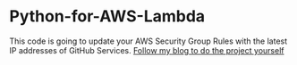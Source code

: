 # Python-for-AWS-Lambda
This code is going to update your AWS Security Group Rules with the latest IP addresses of GitHub Services.
[Follow my blog to do the project yourself](https://medium.com/@anshu142000/automate-update-of-aws-security-group-rules-using-aws-lambda-78cf98511aac)

